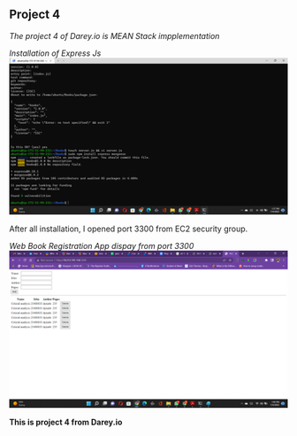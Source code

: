 ## Project 4 
*The project 4 of Darey.io is MEAN Stack impplementation* 

*Installation of Express Js*
![](img/project4/expressjsinstall.png)


After all installation, I opened port 3300 from EC2 security group. 

*Web Book Registration App dispay from port 3300*
![](img/project4/webbookregapp.png)

__This is project 4 from Darey.io__